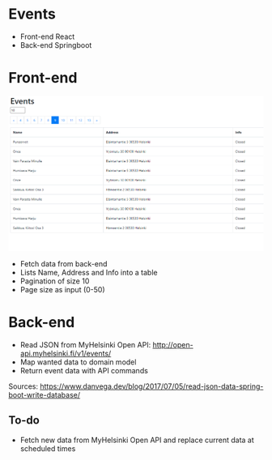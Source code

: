 # Events
* Front-end React
* Back-end Springboot

# Front-end
![](Images/events_front.PNG)

* Fetch data from back-end
* Lists Name, Address and Info into a table
* Pagination of size 10
* Page size as input (0-50)

# Back-end

* Read JSON from MyHelsinki Open API: http://open-api.myhelsinki.fi/v1/events/
* Map wanted data to domain model
* Return event data with API commands

Sources: https://www.danvega.dev/blog/2017/07/05/read-json-data-spring-boot-write-database/

## To-do
* Fetch new data from MyHelsinki Open API and replace current data at scheduled times



